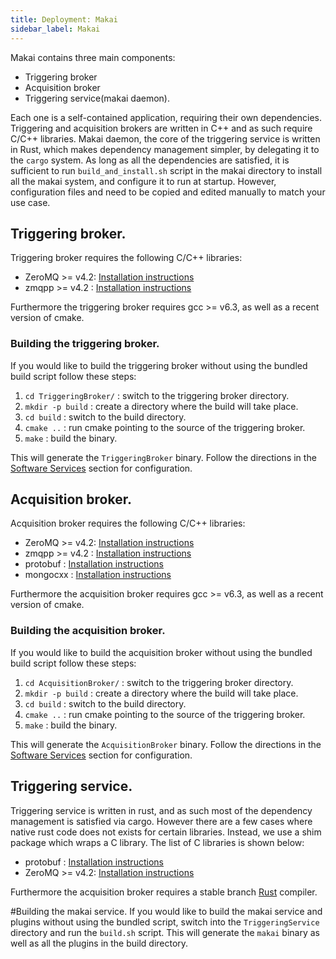 ```yaml
---
title: Deployment: Makai
sidebar_label: Makai
---
```


Makai contains three main components:
* Triggering broker
* Acquisition broker
* Triggering service(makai daemon).

Each one is a self-contained application, requiring their own dependencies. Triggering and acquisition brokers are written in C++ and as such require C/C++ libraries. Makai daemon, the core of the triggering service is written in Rust, which makes dependency management simpler, by delegating it to the `cargo` system. As long as all the dependencies are satisfied, it is sufficient to run `build_and_install.sh` script in the makai directory to install all the makai system, and configure it to run at startup. However, configuration files and need to be copied and edited manually to match your use case.

## Triggering broker.
Triggering broker requires the following C/C++ libraries:
* ZeroMQ >= v4.2: [Installation instructions](http://zeromq.org/intro:get-the-software)
* zmqpp >= v4.2 : [Installation instructions](https://github.com/zeromq/zmqpp#installation)

Furthermore the triggering broker requires gcc >= v6.3, as well as a recent version of cmake.

### Building the triggering broker.
If you would like to build the triggering broker without using the bundled build script follow these steps:

1. `cd TriggeringBroker/` : switch to the triggering broker directory.
2. `mkdir -p build` : create a directory where the build will take place.
3. `cd build` : switch to the build directory.
4. `cmake ..` : run cmake pointing to the source of the triggering broker.
5. `make` : build the binary.

This will generate the `TriggeringBroker` binary. Follow the directions in the [Software Services](/docs/makai.html#configuration) section for configuration.

## Acquisition broker. 
Acquisition broker requires the following C/C++ libraries:
* ZeroMQ >= v4.2: [Installation instructions](http://zeromq.org/intro:get-the-software)
* zmqpp >= v4.2 : [Installation instructions](https://github.com/zeromq/zmqpp#installation)
* protobuf : [Installation instructions](https://github.com/google/protobuf/blob/master/src/README.md)
* mongocxx : [Installation instructions](http://mongodb.github.io/mongo-cxx-driver/mongocxx-v3/installation/)

Furthermore the acquisition broker requires gcc >= v6.3, as well as a recent version of cmake.

### Building the acquisition broker.
If you would like to build the acquisition broker without using the bundled build script follow these steps:

1. `cd AcquisitionBroker/` : switch to the triggering broker directory.
2. `mkdir -p build` : create a directory where the build will take place.
3. `cd build` : switch to the build directory.
4. `cmake ..` : run cmake pointing to the source of the triggering broker.
5. `make` : build the binary.

This will generate the `AcquisitionBroker` binary. Follow the directions in the [Software Services](/docs/makai.html#configuration) section for configuration.

## Triggering service. 
Triggering service is written in rust, and as such most of the dependency management is satisfied via cargo. However there are a few cases where native rust code does not exists for certain libraries. Instead, we use a shim package which wraps a C library. The list of C libraries is shown below:
* protobuf : [Installation instructions](https://github.com/google/protobuf/blob/master/src/README.md)
* ZeroMQ >= v4.2: [Installation instructions](http://zeromq.org/intro:get-the-software)

Furthermore the acquisition broker requires a stable branch [Rust](https://www.rust-lang.org/en-US/install.html) compiler. 

#Building the makai service.
If you would like to build the makai service and plugins without using the bundled script, switch into the `TriggeringService` directory and run the `build.sh` script. This will generate the `makai` binary as well as all the plugins in the build directory.

